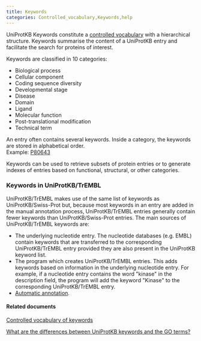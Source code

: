 ```yaml
---
title: Keywords
categories: Controlled_vocabulary,Keywords,help
---
```


UniProtKB Keywords constitute a [controlled vocabulary](https://www.uniprot.org/keywords) with a hierarchical structure. Keywords summarise the content of a UniProtKB entry and facilitate the search for proteins of interest.

Keywords are classified in 10 categories:

-   Biological process
-   Cellular component
-   Coding sequence diversity
-   Developmental stage
-   Disease
-   Domain
-   Ligand
-   Molecular function
-   Post-translational modification
-   Technical term

An entry often contains several keywords. Inside a category, the keywords are stored in alphabetical order.  
Example: [P80643](https://www.uniprot.org/uniprotkb/P80643#function)

Keywords can be used to retrieve subsets of protein entries or to generate indexes of entries based on functional, structural, or other categories.

### Keywords in UniProtKB/TrEMBL

UniProtKB/TrEMBL makes use of the same list of keywords as UniProtKB/Swiss-Prot but, because most keywords in an entry are added in the manual annotation process, UniProtKB/TrEMBL entries generally contain fewer keywords than UniProtKB/Swiss-Prot entries. The main sources of UniProtKB/TrEMBL keywords are:

-   The underlying nucleotide entry. The nucleotide databases (e.g. EMBL) contain keywords that are transferred to the corresponding UniProtKB/TrEMBL entry provided they are also present in the UniProtKB keyword list.
-   The program which creates UniProtKB/TrEMBL entries. This adds keywords based on information in the underlying nucleotide entry. For example, if a nucleotide entry contains the word "kinase" in the description field, the program will add the keyword "Kinase" to the corresponding UniProtKB/TrEMBL entry.
-   [Automatic annotation](https://www.uniprot.org/help/automatic%5Fannotation).

#### Related documents

[Controlled vocabulary of keywords](https://ftp.uniprot.org/pub/databases/uniprot/current_release/knowledgebase/complete/docs/keywlist)

[What are the differences between UniProtKB keywords and the GO terms?](https://www.uniprot.org/help/keywords%5Fvs%5Fgo)
